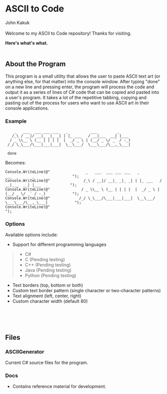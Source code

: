 # ASCII to Code
John Kakuk
<br>
<br>
Welcome to my ASCII to Code repository! Thanks for visiting.

**Here's what's what.**<br><br>

## About the Program

This program is a small utility that allows the user to paste ASCII text art (or anything else, for that matter) into the console window. After typing "done" on a new line and pressing enter, the program will process the code and output it as a series of lines of C# code that can be copied and pasted into a user's program. It takes a lot of the repetitive tabbing, copying and pasting out of the process for users who want to use ASCII art in their console applications.

### Example
```
    _   ___  ___ ___ ___   _          ___         _     
   /_\ / __|/ __|_ _|_ _| | |_ ___   / __|___  __| |___ 
  / _ \\__ \ (__ | | | |  |  _/ _ \ | (__/ _ \/ _` / -_)
 /_/ \_\___/\___|___|___|  \__\___/  \___\___/\__,_\___|
 
 done
```
Becomes:<br>
```
Console.WriteLine(@"                _   ___  ___ ___ ___   _          ___         _                 ");
Console.WriteLine(@"               /_\ / __|/ __|_ _|_ _| | |_ ___   / __|___  __| |___             ");
Console.WriteLine(@"              / _ \\__ \ (__ | | | |  |  _/ _ \ | (__/ _ \/ _` / -_)            ");
Console.WriteLine(@"             /_/ \_\___/\___|___|___|  \__\___/  \___\___/\__,_\___|            ");
Console.WriteLine(@"                                                                                ");
```
### Options
Available options include:

 * Support for different programming languages
> * C#
> * C (Pending testing)
> * C++ (Pending testing)
> * Java (Pending testing)
> * Python (Pending testing)

 * Text borders (top, bottom or both)
 * Custom text border pattern (single character or two-character patterns)
 * Text alignment (left, center, right)
 * Custom character width (default 80)

<br><br><br>
## Files
### ASCIIGenerator
Current C# source files for the program.

### Docs
 * Contains reference material for development.